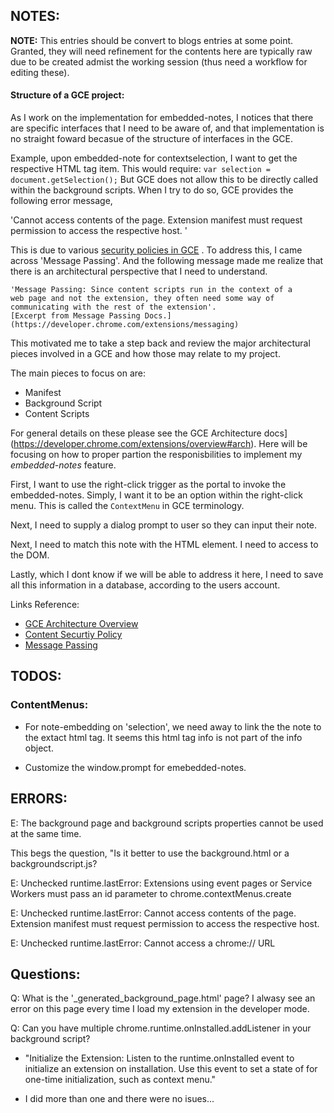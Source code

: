 
## NOTES: 

**NOTE:** This entries should be convert to blogs entries at some point. 
Granted, they will need refinement for the contents here are typically 
raw due to be created admist the working session (thus need a workflow
for editing these). 

#### Structure of a GCE project: 
As I work on the implementation for embedded-notes, I notices that 
there are specific interfaces that I need to be aware of, and that 
implementation is no straight foward becasue of the structure of 
interfaces in the GCE.

Example, upon embedded-note for contextselection, I want to get the 
respective HTML tag item. This would require: 
    `var selection = document.getSelection();`
But GCE does not allow this to be directly called within the background
scripts. When I try to do so, GCE provides the following error message, 

'Cannot access contents of the page. Extension manifest must request 
 permission to access the respective host. '

 This is due to various [security policies in GCE](https://developer.chrome.com/extensions/contentSecurityPolicy) . To address this, 
 I came across 'Message Passing'. And the following message made me 
 realize that there is an architectural perspective that I need to 
 understand. 

    'Message Passing: Since content scripts run in the context of a 
    web page and not the extension, they often need some way of 
    communicating with the rest of the extension'.
    [Excerpt from Message Passing Docs.](https://developer.chrome.com/extensions/messaging) 


This motivated me to take a step back and review the major architectural
pieces involved in a GCE and how those may relate to my project.

The main pieces to focus on are: 
* Manifest
* Background Script 
* Content Scripts

For general details on these please see the GCE Architecture docs](https://developer.chrome.com/extensions/overview#arch). Here will be focusing on how to proper partion the 
responisbilities to implement my *embedded-notes* feature. 


First, I want to use the right-click trigger as the portal to invoke the embedded-notes.
Simply, I want it to be an option within the right-click menu. This is called the 
`ContextMenu` in GCE terminology. 

Next, I need to supply a dialog prompt to user so they can input their note.

Next, I need to match this note with the HTML element. I need to access to the DOM. 

Lastly, which I dont know if we will be able to address it here, I need to 
save all this information in a database, according to the users account.


Links Reference: 
* [GCE Architecture Overview](https://developer.chrome.com/extensions/overview#arch)
* [Content Securtiy Policy](https://developer.chrome.com/extensions/contentSecurityPolicy)
* [Message Passing](https://developer.chrome.com/extensions/messaging)





## TODOS: 

### ContentMenus: 
* For note-embedding on 'selection', we need away to link the the note to the 
extact html tag. It seems this html tag info is not part of the info object. 

* Customize the window.prompt for emebedded-notes. 


## ERRORS: 

E: The background page and background scripts properties cannot
  be used at the same time.

This begs the question, "Is it better to use the background.html or a
backgroundscript.js? 

E: Unchecked runtime.lastError: Extensions using event pages or Service 
Workers must pass an id parameter to chrome.contextMenus.create

E: Unchecked runtime.lastError: Cannot access contents of the page.
Extension manifest must request permission to access the respective host.

E: Unchecked runtime.lastError: Cannot access a chrome:// URL

## Questions: 

Q: What is the '_generated_background_page.html' page? I alwasy see an error 
on this page every time I load my extension in the developer mode.

Q: Can you have multiple chrome.runtime.onInstalled.addListener in your 
background script? 
  - "Initialize the Extension: Listen to the runtime.onInstalled event
  to initialize an extension on installation. Use this event to set a 
  state of for one-time initialization, such as context menu."

  - I did more than one and there were no isues...




